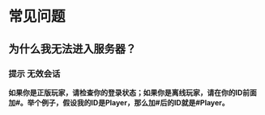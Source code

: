 # 常见问题
## 为什么我无法进入服务器？
### 提示 无效会话
**如果你是正版玩家，请检查你的登录状态；如果你是离线玩家，请在你的ID前面加#。举个例子，假设我的ID是Player，那么加#后的ID就是#Player。**